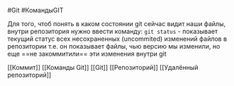 #Git  #КомандыGIT 

Для того, чтоб понять в каком состоянии git сейчас видит наши файлы, внутри репозитория нужно ввести команду:
`git status` - показывает текущий статус всех несохраненных (uncommited) изменений файлов в репозитории
т.е. он показывает файлы, чью версию мы изменили, но еще ==не закоммитили== эти изменения внутри git

[[Коммит]]
[[Команды Git]]
[[Git]]
[[Репозиторий]]
[[Удалённый репозиторий]]